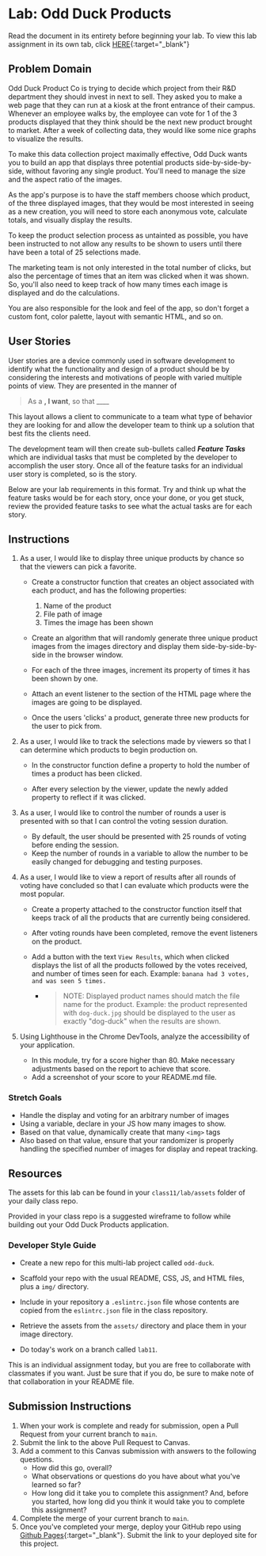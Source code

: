 # Lab: Odd Duck Products

Read the document in its entirety before beginning your lab. To view this lab assignment in its own tab, click [HERE](https://codefellows.github.io/code-201-guide/curriculum/class-11/lab/){:target="_blank"}

## Problem Domain

Odd Duck Product Co is trying to decide which project from their R&D department they should invest in next to sell. They asked you to make a web page that they can run at a kiosk at the front entrance of their campus. Whenever an employee walks by, the employee can vote for 1 of the 3 products displayed that they think should be the next new product brought to market. After a week of collecting data, they would like some nice graphs to visualize the results.

To make this data collection project maximally effective, Odd Duck wants you to build an app that displays three potential products side-by-side-by-side, without favoring any single product. You'll need to manage the size and the aspect ratio of the images.

As the app's purpose is to have the staff members choose which product, of the three displayed images, that they would be most interested in seeing as a new creation, you will need to store each anonymous vote, calculate totals, and visually display the results.

To keep the product selection process as untainted as possible, you have been instructed to not allow any results to be shown to users until there have been a total of 25 selections made.

The marketing team is not only interested in the total number of clicks, but also the percentage of times that an item was clicked when it was shown. So, you'll also need to keep track of how many times each image is displayed and do the calculations.

You are also responsible for the look and feel of the app, so don't forget a custom font, color palette, layout with semantic HTML, and so on.

## User Stories

User stories are a device commonly used in software development to identify what the functionality and design of a product should be by considering the interests and motivations of people with varied multiple points of view. They are presented in the manner of

> As a ____, I want____, so that ____

This layout allows a client to communicate to a team what type of behavior they are looking for and allow the developer team to think up a solution that best fits the clients need.

The development team will then create sub-bullets called *__Feature Tasks__* which are individual tasks that must be completed by the developer to accomplish the user story. Once all of the feature tasks for an individual user story is completed, so is the story.

Below are your lab requirements in this format. Try and think up what the feature tasks would be for each story, once your done, or you get stuck, review the provided feature tasks to see what the actual tasks are for each story.

## Instructions

1. As a user, I would like to display three unique products by chance so that the viewers can pick a favorite.

    - Create a constructor function that creates an object associated with each product, and has the following properties:
        1. Name of the product
        1. File path of image
        1. Times the image has been shown

    - Create an algorithm that will randomly generate three unique product images from the images directory and display them side-by-side-by-side in the browser window.

    - For each of the three images, increment its property of times it has been shown by one.

    - Attach an event listener to the section of the HTML page where the images are going to be displayed.

    - Once the users 'clicks' a product, generate three new products for the user to pick from.

1. As a user, I would like to track the selections made by viewers so that I can determine which products to begin production on.
    - In the constructor function define a property to hold the number of times a product has been clicked.

    - After every selection by the viewer, update the newly added property to reflect if it was clicked.

1. As a user, I would like to control the number of rounds a user is presented with so that I can control the voting session duration.
    - By default, the user should be presented with 25 rounds of voting before ending the session.
    - Keep the number of rounds in a variable to allow the number to be easily changed for debugging and testing purposes.

1. As a user, I would like to view a report of results after all rounds of voting have concluded so that I can evaluate which products were the most popular.
    - Create a property attached to the constructor function itself that keeps track of all the products that are currently being considered.

    - After voting rounds have been completed, remove the event listeners on the product.

    - Add a button with the text `View Results`, which when clicked displays the list of all the products followed by the votes received, and number of times seen for each. Example: `banana had 3 votes, and was seen 5 times.`
      - > NOTE: Displayed product names should match the file name for the product. Example: the product represented with `dog-duck.jpg` should be displayed to the user as exactly "dog-duck" when the results are shown.

1. Using Lighthouse in the Chrome DevTools, analyze the accessibility of your application.

    - In this module, try for a score higher than 80. Make necessary adjustments based on the report to achieve that score.
    - Add a screenshot of your score to your README.md file.

### Stretch Goals

- Handle the display and voting for an arbitrary number of images
- Using a variable, declare in your JS how many images to show.
- Based on that value, dynamically create that many ```<img>``` tags
- Also based on that value, ensure that your randomizer is properly handling the specified number of images for display and repeat tracking.

## Resources

The assets for this lab can be found in your `class11/lab/assets` folder of your daily class repo.

Provided in your class repo is a suggested wireframe to follow while building out your Odd Duck Products application.

### Developer Style Guide

- Create a new repo for this multi-lab project called `odd-duck`.

- Scaffold your repo with the usual README, CSS, JS, and HTML files, plus a `img/` directory.

- Include in your repository a `.eslintrc.json` file whose contents are copied from the `eslintrc.json` file in the class repository.

- Retrieve the assets from the `assets/` directory and place them in your image directory.

- Do today's work on a branch called `lab11`.

This is an individual assignment today, but you are free to collaborate with classmates if you want. Just be sure that if you do, be sure to make note of that collaboration in your README file.

## Submission Instructions

1. When your work is complete and ready for submission, open a Pull Request from your current branch to `main`.
1. Submit the link to the above Pull Request to Canvas.
1. Add a comment to this Canvas submission with answers to the following questions.
    - How did this go, overall?
    - What observations or questions do you have about what you've learned so far?
    - How long did it take you to complete this assignment? And, before you started, how long did you think it would take you to complete this assignment?
1. Complete the merge of your current branch to `main`.
1. Once you've completed your merge, deploy your GitHub repo using [Github Pages](https://docs.github.com/en/pages/getting-started-with-github-pages/creating-a-github-pages-site#creating-your-site){:target="_blank"}. Submit the link to your deployed site for this project.

